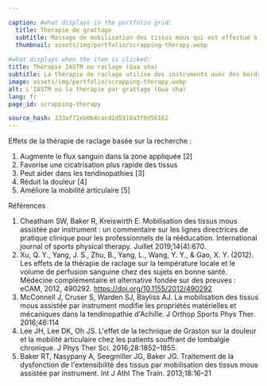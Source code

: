 ```yaml
---

caption: #what displays in the portfolio grid:
  title: Thérapie de grattage
  subtitle: Massage de mobilisation des tissus mous qui est effectué à l'aide d'un outil de raclage pour guérir les blessures des tissus mous
  thumbnail: assets/img/portfolio/scrapping-therapy.webp
  
#what displays when the item is clicked:
title: Thérapie IASTM ou raclage (Gua sha)
subtitle: La thérapie de raclage utilise des instruments avec des bords lisses pour gratter la peau jusqu'à ce que des taches rouges apparaissent. Le but de cette intervention est de briser les restrictions fasciales et les cicatrices qui pourraient s'être développées suite à une immobilisation, une chirurgie ou des tensions et blessures musculo-squelettiques.
image: assets/img/portfolio/scrapping-therapy.webp
alt: L'IASTM ou la thérapie par grattage (Gua sha)
lang: fr
page_id: scrapping-therapy

source_hash: 333af72eb0b4cacd2d5910a3f0d56162
---
```

Effets de la thérapie de raclage basée sur la recherche :
1. Augmente le flux sanguin dans la zone appliquée [2]
2. Favorise une cicatrisation plus rapide des tissus
3. Peut aider dans les tendinopathies [3]
4. Réduit la douleur [4]
5. Améliore la mobilité articulaire [5]

Références
1. Cheatham SW, Baker R, Kreiswirth E. Mobilisation des tissus mous assistée par instrument : un commentaire sur les lignes directrices de pratique clinique pour les professionnels de la rééducation. International journal of sports physical therapy. Juillet 2019;14(4):670.
2. Xu, Q. Y., Yang, J. S., Zhu, B., Yang, L., Wang, Y. Y., & Gao, X. Y. (2012). Les effets de la thérapie de raclage sur la température locale et le volume de perfusion sanguine chez des sujets en bonne santé. Médecine complémentaire et alternative fondée sur des preuves : eCAM, 2012, 490292. https://doi.org/10.1155/2012/490292
3. McConnell J, Cruser S, Warden SJ, Bayliss AJ. La mobilisation des tissus mous assistée par instrument modifie les propriétés matérielles et mécaniques dans la tendinopathie d'Achille. J Orthop Sports Phys Ther. 2016;46:114
4. Lee JH, Lee DK, Oh JS. L'effet de la technique de Graston sur la douleur et la mobilité articulaire chez les patients souffrant de lombalgie chronique. J Phys Ther Sci. 2016;28:1852–1855.
5. Baker RT, Nasypany A, Seegmiller JG, Baker JG. Traitement de la dysfonction de l'extensibilité des tissus par mobilisation des tissus mous assistée par instrument. Int J Athl The Train. 2013;18:16–21